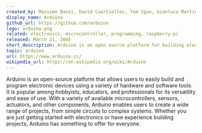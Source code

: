 ```yaml
---
created_by: Massimo Banzi, David Cuartielles, Tom Igoe, Gianluca Martino
display_name: Arduino
github_url: https://github.com/arduino
logo: arduino.png
related: electronics, microcontroller, programming, raspberry-pi
released: March 21, 2005
short_description: Arduino is an open source platform for building electronic devices.
topic: arduino
url: https://www.arduino.cc/
wikipedia_url: https://en.wikipedia.org/wiki/Arduino
---
```


Arduino is an open-source platform that allows users to easily build and program electronic devices using a variety of hardware and software tools. It is popular among hobbyists, educators, and professionals for its versatility and ease of use. With a variety of available microcontrollers, sensors, actuators, and other components, Arduino enables users to create a wide range of projects, from simple circuits to complex systems. Whether you are just getting started with electronics or have experience building projects, Arduino has something to offer for everyone.
